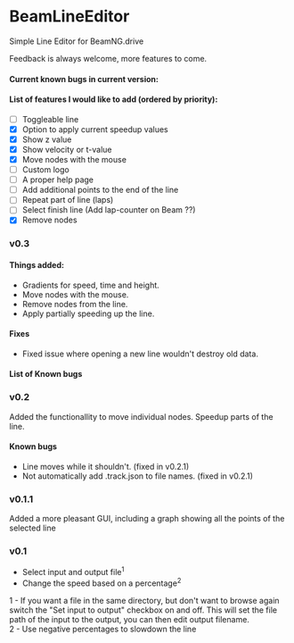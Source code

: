 # BeamLineEditor
Simple Line Editor for BeamNG.drive

Feedback is always welcome, more features to come.

#### Current known bugs in current version:


#### List of features I would like to add (ordered by priority):
- [ ] Toggleable line
- [x] Option to apply current speedup values
- [x] Show z value
- [x] Show velocity or t-value
- [x] Move nodes with the mouse
- [ ] Custom logo
- [ ] A proper help page
- [ ] Add additional points to the end of the line
- [ ] Repeat part of line (laps)
- [ ] Select finish line (Add lap-counter on Beam ??)
- [x] Remove nodes

### v0.3
#### Things added:
- Gradients for speed, time and height.
- Move nodes with the mouse.
- Remove nodes from the line.
- Apply partially speeding up the line.

#### Fixes
- Fixed issue where opening a new line wouldn't destroy old data.

#### List of Known bugs

### v0.2
Added the functionallity to move individual nodes. 
Speedup parts of the line.

#### Known bugs
- Line moves while it shouldn't. (fixed in v0.2.1)
- Not automatically add .track.json to file names. (fixed in v0.2.1)

### v0.1.1
Added a more pleasant GUI, including a graph showing all the points of the selected line

### v0.1
* Select input and output file<sup>1</sup>
* Change the speed based on a percentage<sup>2</sup>

1 - If you want a file in the same directory, but don't want to browse again switch the "Set input to output" checkbox on and off. This will set the file path of the input to the output, you can then edit output filename.  
2 - Use negative percentages to slowdown the line
